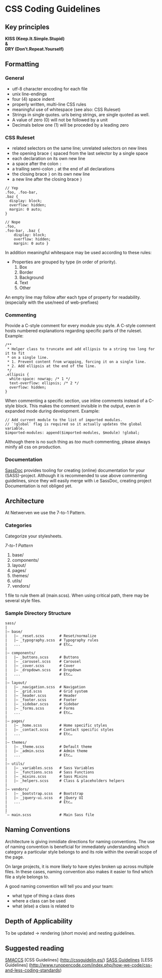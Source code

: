 # CSS Coding Guidelines

## Key principles

**KISS (Keep.It.Simple.Stupid)<br />
& <br />
DRY (Don’t.Repeat.Yourself)**

## Formatting

### General
* utf-8 character encoding for each file
* unix line-endings
* four (4) space indent
* properly written, multi-line CSS rules
* meaningful use of whitespace (see also: CSS Ruleset)
* Strings in single quotes. urls being strings, are single quoted as well.
* A value of zero (0) will not be followed by a unit
* Decimals below one (1) will be proceded by a leading zero

### CSS Ruleset

* related selectors on the same line; unrelated selectors on new lines
* the opening brace `{` spaced from the last selector by a single space
* each declaration on its own new line
* a space after the colon `:`
* a trailing semi-colon `;` at the end of all declarations
* the closing brace `}` on its own new line
* a new line after the closing brace `}`

```
// Yep
.foo, .foo-bar,
.baz {
  display: block;
  overflow: hidden;
  margin: 0 auto;
}

// Nope
.foo,
.foo-bar, .baz {
    display: block;
    overflow: hidden;
    margin: 0 auto }
```

In addition meaningful whitespace may be used according to these rules:

* Properties are grouped by type (in order of priority).
  1. Box
  2. Border
  3. Background
  4. Text
  5. Other

An empty line may follow after each type of property for readability. (especially with the use/need of web-prefixes)

### Commenting
Provide a C-style comment for every module you style. A C-style comment hosts numbered explanations regarding specific parts of the ruleset. Example:
```
/**
 * Helper class to truncate and add ellipsis to a string too long for it to fit
 * on a single line.
 * 1. Prevent content from wrapping, forcing it on a single line.
 * 2. Add ellipsis at the end of the line.
 */
.ellipsis {
  white-space: nowrap; /* 1 */
  text-overflow: ellipsis; /* 2 */
  overflow: hidden;
}
```
When commenting a specific section, use inline comments instead of a C-style block. This makes the comment invisible in the output, even in expanded mode during development. Example:
```
// Add current module to the list of imported modules.
// `!global` flag is required so it actually updates the global variable.
$imported-modules: append($imported-modules, $module) !global;
```
Although there is no such thing as *too much* commenting, please always minify all css on production.

### Documentation
[SassDoc](http://sassdoc.com/) provides tooling for creating (online) documentation for your (SASS)-project. Although it is recommended to use above commenting guidelines, since they will easily merge with i.e SassDoc, creating project Documentation is not obliged yet.

## Architecture
At Netwerven we use the 7-to-1 Pattern.

### Categories
Categorize your stylesheets.

*7-to-1 Pattern*

1. base/
2. components/
3. layout/
4. pages/
5. themes/
6. utils/
7. vendors/

1 file to rule them all (main.scss). When using critical path, there may be several style files.

### Sample Directory Structure
```
sass/
|
|– base/
|   |– _reset.scss       # Reset/normalize
|   |– _typography.scss  # Typography rules
|   ...                  # Etc…
|
|– components/
|   |– _buttons.scss     # Buttons
|   |– _carousel.scss    # Carousel
|   |– _cover.scss       # Cover
|   |– _dropdown.scss    # Dropdown
|   ...                  # Etc…
|
|– layout/
|   |– _navigation.scss  # Navigation
|   |– _grid.scss        # Grid system
|   |– _header.scss      # Header
|   |– _footer.scss      # Footer
|   |– _sidebar.scss     # Sidebar
|   |– _forms.scss       # Forms
|   ...                  # Etc…
|
|– pages/
|   |– _home.scss        # Home specific styles
|   |– _contact.scss     # Contact specific styles
|   ...                  # Etc…
|
|– themes/
|   |– _theme.scss       # Default theme
|   |– _admin.scss       # Admin theme
|   ...                  # Etc…
|
|– utils/
|   |– _variables.scss   # Sass Variables
|   |– _functions.scss   # Sass Functions
|   |– _mixins.scss      # Sass Mixins
|   |– _helpers.scss     # Class & placeholders helpers
|
|– vendors/
|   |– _bootstrap.scss   # Bootstrap
|   |– _jquery-ui.scss   # jQuery UI
|   ...                  # Etc…
|
|
`– main.scss             # Main Sass file
```
## Naming Conventions
Architecture is giving inmidiate directions for naming conventions.  The use of naming convention is beneficial for immediately understanding which category a particular style belongs to and its role within the overall scope of the page.

On large projects, it is more likely to have styles broken up across multiple files. In these cases, naming convention also makes it easier to find which file a style belongs to.

A good naming convention will tell you and your team:

* what type of thing a class does
* where a class can be used
* what (else) a class is related to

## Depth of Applicability
To be updated -> rendering (short movie) and nesting guidelines.

## Suggested reading
[SMACCS](https://drive.google.com/drive/u/0/#folders/0B5-_yPc9Puptc25ROWNleVNkU3c/0B3CJLPTEHpHINEZRRTgyeDE5STA)
[CSS Guidelines] (http://cssguidelin.es/)
[SASS Guidelines](http://sass-guidelin.es/#css-ruleset)
[LESS Guidelines] (http://www.runopencode.com/index.php/how-we-code/css-and-less-coding-standards)
